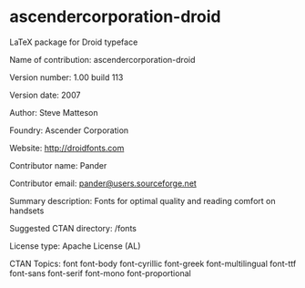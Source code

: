 ascendercorporation-droid
=========================

LaTeX package for Droid typeface

Name of contribution: ascendercorporation-droid

Version number: 1.00 build 113

Version date: 2007

Author: Steve Matteson

Foundry: Ascender Corporation

Website: http://droidfonts.com

Contributor name: Pander

Contributor email: pander@users.sourceforge.net

Summary description: Fonts for optimal quality and reading comfort on handsets

Suggested CTAN directory: /fonts

License type: Apache License (AL)

CTAN Topics: font font-body font-cyrillic font-greek font-multilingual font-ttf font-sans font-serif font-mono font-proportional
